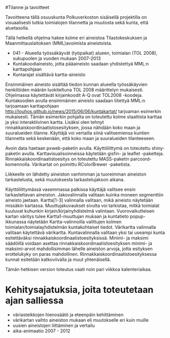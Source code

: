 #Tilanne ja tavoitteet

Tavoitteena tällä osuuskunta Polkuverkoston sisäisellä projektilla on visuaalisesti tutkia toimialojen tilannetta ja muutosta sekä
kunta, että aluetasolla. 

Tällä hetkellä ohjelma hakee kolme eri aineistoa Tilastokeskuksen ja Maanmittauslaitoksen (MML)avoimista aineistoista.
- 041 - Alueella työssäkäyvät (työpaikat) alueen, toimialan (TOL 2008), sukupuolen ja vuoden mukaan 2007-2013
- Kuntakoodiaineisto, jotta pääaineisto saadaan yhdistettyä MML:n karttapohjaan
- Kuntarajat sisältävä kartta-aineisto

Ensimmäinen aineisto sisältää tiedon kunnan alueella työssäkäyvien henkilöiden määrän luokiteltuna TOL 2008 määrittelyn mukaisesti.
Ohjelmassa käytettävät kirjainkoodit A-Q ovat TOL2008 -koodeja. Kuntakoodien avulla ensimmäinen aineisto saadaan liitettyä MML:n tarjoamaan karttapohjaan http://louhos.github.io/news/2015/06/06/kuntakartat/ tarjoaman esimerkin mukaisesti. Tämän esimerkin pohjalta on toteutettu kolme staattista karttaa ja yksi interaktiivinen kartta. Lisäksi olen tehnyt rinnakkaiskoordinaatistosesityksen, jossa nähdään koko maan ja suuralueiden tilanne. Käyttäjä voi vertailla siinä valitsemiensa kuntien tilannetta sekä keskenään, että koko maan ja suuralueiden tilanteeseen. 

Avoin data haetaan pxweb-paketin avulla. Käyttöliittymä on toteutettu shiny-paketin avulla. Karttavisualisoinneissa käytetään gisfin- ja leaflet -paketteja. Rinnakkaiskoordinaatistoesitys on toteutettu MASS-paketin parcoord-komennolla. Värikartat on poimittu RColorBrewer -paketista.



Liikkeelle on lähdetty aineiston vanhimman ja tuoreimman aineiston tarkastelusta, sekä muutoksesta tarkastelujakson aikana. 

Käyttöliittymässä vasemmassa palkissa käyttäjä valitsee ensin tarkasteltavan aineiston. Jakovalinnalla valitaan kuinka moneen segmenttiin aineisto jaetaan. Kartta[1-3] valinnalla valitaan, mikä aineisto näytetään missäkin kartassa. Muuttujakuvaukset sivulta voi tarkistaa, mitkä toimialat kuuluvat kuhunkin kirjain/kirjainyhdistelmä valintaan. Vuorovaikutteisen kartan väritys tulee Kartta1-muuttujan mukaan ja kuntatieto popup-ikkunassa näytetään Kartta-valinnoilla valittujen kolmen toimialan/toimialayhdistelmän kuntakohtaiset tiedot. Värikartta valinnalla valitaan käytettävä värikartta. Kuntavalinnalla valitaan yksi tai useampi kunta esitettäväksi rinnakkaiskoordinaatistoesityksissä. Minimi- ja maksimi säädöillä voidaan asettaa rinnakkaiskoordinaatistoesityksen minimi- ja maksimi-arvot mahdollisimman lähelle aineiston arvoja, jotta esityksen erottelukyky on paras mahdollinen. Rinnakkaiskoordinaatistoesityksessa kunnat esitetään katkoviivalla ja muut yhtenäisellä.

Tämän hetkisen version toteutus vaati noin pari viikkoa kalenteriaikaa.

# Kehitysajatuksia, joita toteutetaan ajan salliessa
- väriasteikkojen hienosäätö ja eteenpäin kehittäminen
- värikartan vaihto aineiston mukaan eli muutokselle eri kuin muille
- uusien aineistojen liittäminen ja vertailu
- aika-animaatio 2007 - 2012

